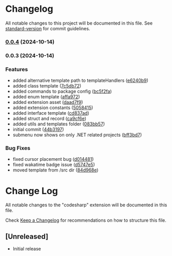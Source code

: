 # Changelog

All notable changes to this project will be documented in this file. See [standard-version](https://github.com/conventional-changelog/standard-version) for commit guidelines.

### [0.0.4](https://github.com/adedoyin-emmanuel/codesharp/compare/v0.0.3...v0.0.4) (2024-10-14)

### 0.0.3 (2024-10-14)

### Features

- added alternative template path to templateHandlers ([e6240b9](https://github.com/adedoyin-emmanuel/codesharp/commit/e6240b9599011511614b5ccfae4989467ea60278))
- added class template ([7c5db72](https://github.com/adedoyin-emmanuel/codesharp/commit/7c5db724fd853cab712086586baed240a43b8e4c))
- added commands to package config ([bc5f2fa](https://github.com/adedoyin-emmanuel/codesharp/commit/bc5f2faf0e74813ab96cf653351921f2b3a1414c))
- added enum template ([affa972](https://github.com/adedoyin-emmanuel/codesharp/commit/affa972865cdfd3ab3f5e52f017acfe398baa6e7))
- added extension asset ([daad7f9](https://github.com/adedoyin-emmanuel/codesharp/commit/daad7f9fac43d9cee7a8b182249568e09f187b31))
- added extension constants ([5058415](https://github.com/adedoyin-emmanuel/codesharp/commit/5058415b96b58e901693e680f1b1b4270003eb25))
- added interface template ([cd837ad](https://github.com/adedoyin-emmanuel/codesharp/commit/cd837ada55e2cac343af7a45dbbe6e7517840b2b))
- added struct and record ([ca9cf6e](https://github.com/adedoyin-emmanuel/codesharp/commit/ca9cf6e45103699878257961d4888cd43c46029a))
- added utils and templates folder ([083bb57](https://github.com/adedoyin-emmanuel/codesharp/commit/083bb57b4b7515f4929b92c55634ca2dd5fc3373))
- initial commit ([44b3197](https://github.com/adedoyin-emmanuel/codesharp/commit/44b3197907485d3296993d07bbbde8541f05e497))
- submenu now shows on only .NET related projects ([bff3bd7](https://github.com/adedoyin-emmanuel/codesharp/commit/bff3bd7782d5deaa9a9fb38dc76cce52ff4474a4))

### Bug Fixes

- fixed cursor placement bug ([d014481](https://github.com/adedoyin-emmanuel/codesharp/commit/d014481f73f29e33369f0bccbdc1b72fce9f3eb7))
- fixed wakatime badge issue ([d5747e5](https://github.com/adedoyin-emmanuel/codesharp/commit/d5747e50b666045497c86746888fe30d08a616c0))
- moved template from /src dir ([84d968e](https://github.com/adedoyin-emmanuel/codesharp/commit/84d968e0dd8aede9dc36c2a9ad4041089b6ebaa2))

# Change Log

All notable changes to the "codesharp" extension will be documented in this file.

Check [Keep a Changelog](http://keepachangelog.com/) for recommendations on how to structure this file.

## [Unreleased]

- Initial release
